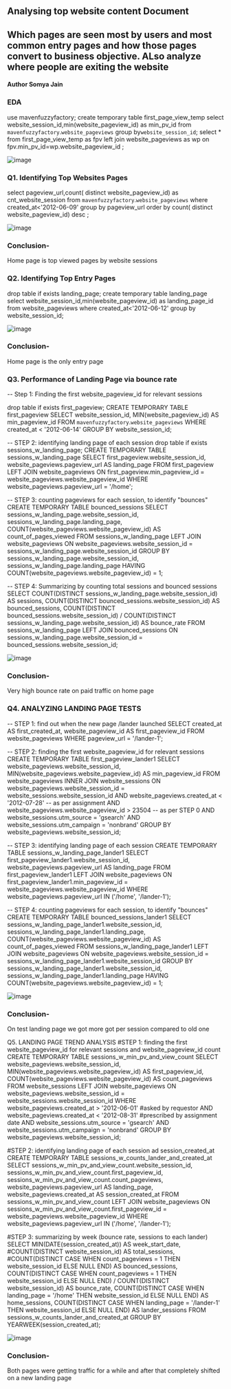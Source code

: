 ##	Analysing top website content Document
##	Which pages are seen most by users and most common entry pages and how those pages convert to business objective. ALso analyze where people are exiting the website 
####	Author Somya Jain

### EDA 
use mavenfuzzyfactory;
create temporary table first_page_view_temp
select website_session_id,min(website_pageview_id) as min_pv_id from `mavenfuzzyfactory`.`website_pageviews` group by`website_session_id`;
select * from first_page_view_temp as  fpv left join website_pageviews as wp on fpv.min_pv_id=wp.website_pageview_id ;

![image](https://user-images.githubusercontent.com/38453077/217519251-e5735147-a641-4c4b-bb59-cc174bcf0755.png)

 

### Q1. Identifying Top Websites Pages
select pageview_url,count( distinct website_pageview_id) as cnt_website_session from `mavenfuzzyfactory`.`website_pageviews` where created_at<'2012-06-09'
group by pageview_url order by count( distinct website_pageview_id) desc ;

![image](https://user-images.githubusercontent.com/38453077/217519316-a59301f8-c639-40d2-a7d4-c5be032a5f4a.png)


### Conclusion-
Home page is top viewed pages by website sessions 

### Q2. Identifying Top Entry Pages
drop table if exists landing_page;
create temporary table landing_page
select
	website_session_id,min(website_pageview_id) as landing_page_id
    from website_pageviews
    where created_at<'2012-06-12'
    group by website_session_id;
    
![image](https://user-images.githubusercontent.com/38453077/217519360-e57d0f49-93b0-42d4-a7e5-706d29a3a806.png)


### Conclusion-
Home page is the only entry page  
   

### Q3. Performance of Landing Page via bounce rate
--  Step 1: Finding the first website_pageview_id for relevant sessions

drop table if exists first_pageview;
CREATE TEMPORARY TABLE first_pageview
SELECT
	website_session_id,
    MIN(website_pageview_id) AS min_pageview_id
FROM `mavenfuzzyfactory`.`website_pageviews`
WHERE created_at < '2012-06-14'
GROUP BY
	website_session_id;

--  STEP 2: identifying landing page of each session
drop table if exists sessions_w_landing_page;
CREATE TEMPORARY TABLE sessions_w_landing_page
SELECT
	first_pageview.website_session_id,
    website_pageviews.pageview_url AS landing_page
FROM first_pageview
	LEFT JOIN website_pageviews
		ON first_pageview.min_pageview_id = website_pageviews.website_pageview_id
WHERE website_pageviews.pageview_url = '/home';

--  STEP 3: counting pageviews for each session, to identify "bounces"
CREATE TEMPORARY TABLE bounced_sessions
SELECT
	sessions_w_landing_page.website_session_id,
    sessions_w_landing_page.landing_page,
    COUNT(website_pageviews.website_pageview_id) AS count_of_pages_viewed
FROM sessions_w_landing_page
	LEFT JOIN website_pageviews
		ON website_pageviews.website_session_id = sessions_w_landing_page.website_session_id
GROUP BY
	sessions_w_landing_page.website_session_id,
    sessions_w_landing_page.landing_page
HAVING
	COUNT(website_pageviews.website_pageview_id) = 1;

--  STEP 4: Summarizing by counting total sessions and bounced sessions
SELECT
    COUNT(DISTINCT sessions_w_landing_page.website_session_id) AS sessions,
    COUNT(DISTINCT bounced_sessions.website_session_id) AS bounced_sessions,
    COUNT(DISTINCT bounced_sessions.website_session_id) / COUNT(DISTINCT sessions_w_landing_page.website_session_id) AS bounce_rate
FROM sessions_w_landing_page
	LEFT JOIN bounced_sessions
		ON sessions_w_landing_page.website_session_id = bounced_sessions.website_session_id;
 
 ![image](https://user-images.githubusercontent.com/38453077/217519426-5916aeec-02aa-498f-ac7e-6ea35d610136.png)

 
### Conclusion-
Very high bounce rate on paid traffic on home page


### Q4. ANALYZING LANDING PAGE TESTS
--  STEP 1: find out when the new page /lander launched
SELECT
	created_at AS first_created_at,
    website_pageview_id AS first_pageview_id
FROM website_pageviews
WHERE pageview_url = '/lander-1';

-- STEP 2: finding the first website_pageview_id for relevant sessions
CREATE TEMPORARY TABLE first_pageview_lander1
SELECT
	website_pageviews.website_session_id,
    MIN(website_pageviews.website_pageview_id) AS min_pageview_id
FROM website_pageviews
	INNER JOIN website_sessions
		ON website_pageviews.website_session_id = website_sessions.website_session_id
        AND website_pageviews.created_at < '2012-07-28' -- as per assignment
        AND website_pageviews.website_pageview_id > 23504 -- as per STEP 0
        AND website_sessions.utm_source = 'gsearch'
        AND website_sessions.utm_campaign = 'nonbrand'
GROUP BY
	website_pageviews.website_session_id;

-- STEP 3: identifying landing page of each session
CREATE TEMPORARY TABLE sessions_w_landing_page_lander1
SELECT
	first_pageview_lander1.website_session_id,
    website_pageviews.pageview_url AS landing_page
FROM first_pageview_lander1
	LEFT JOIN website_pageviews
		ON first_pageview_lander1.min_pageview_id = website_pageviews.website_pageview_id
WHERE website_pageviews.pageview_url IN ('/home', '/lander-1');

-- STEP 4: counting pageviews for each session, to identify "bounces"
CREATE TEMPORARY TABLE bounced_sessions_lander1
SELECT
	sessions_w_landing_page_lander1.website_session_id,
    sessions_w_landing_page_lander1.landing_page,
    COUNT(website_pageviews.website_pageview_id) AS count_of_pages_viewed
FROM sessions_w_landing_page_lander1
	LEFT JOIN website_pageviews
		ON website_pageviews.website_session_id = sessions_w_landing_page_lander1.website_session_id
GROUP BY
	sessions_w_landing_page_lander1.website_session_id,
    sessions_w_landing_page_lander1.landing_page
HAVING
	COUNT(website_pageviews.website_pageview_id) = 1;

 ![image](https://user-images.githubusercontent.com/38453077/217519650-72107973-d816-423f-a597-f44d227b08a2.png)

###  Conclusion-
On test landing page we got more got per session compared to old one 

Q5. LANDING PAGE TREND ANALYSIS
#STEP 1: finding the first website_pageview_id for relevant sessions and website_pageview_id count
CREATE TEMPORARY TABLE sessions_w_min_pv_and_view_count
SELECT
	website_pageviews.website_session_id,
    MIN(website_pageviews.website_pageview_id) AS first_pageview_id,
    COUNT(website_pageviews.website_pageview_id) AS count_pageviews
FROM website_sessions
	LEFT JOIN website_pageviews
		ON website_pageviews.website_session_id = website_sessions.website_session_id
WHERE
	website_pageviews.created_at > '2012-06-01' #asked by requestor
	AND website_pageviews.created_at < '2012-08-31' #prescribed by assignment date
	AND website_sessions.utm_source = 'gsearch'
	AND website_sessions.utm_campaign = 'nonbrand'
GROUP BY
	website_pageviews.website_session_id;

#STEP 2: identifying landing page of each session ad session_created_at
CREATE TEMPORARY TABLE sessions_w_counts_lander_and_created_at
SELECT
sessions_w_min_pv_and_view_count.website_session_id,
sessions_w_min_pv_and_view_count.first_pageview_id,
sessions_w_min_pv_and_view_count.count_pageviews,
website_pageviews.pageview_url AS landing_page,
website_pageviews.created_at AS session_created_at
FROM sessions_w_min_pv_and_view_count
LEFT JOIN website_pageviews
	ON sessions_w_min_pv_and_view_count.first_pageview_id = website_pageviews.website_pageview_id
WHERE website_pageviews.pageview_url IN ('/home', '/lander-1');

#STEP 3: summarizing by week (bounce rate, sessions to each lander)
SELECT
MIN(DATE(session_created_at)) AS week_start_date,
#COUNT(DISTINCT website_session_id) AS total_sessions,
#COUNT(DISTINCT CASE WHEN count_pageviews = 1 THEN website_session_id ELSE NULL END) AS bounced_sessions,
COUNT(DISTINCT CASE WHEN count_pageviews = 1 THEN website_session_id ELSE NULL END) / COUNT(DISTINCT website_session_id) AS bounce_rate,
COUNT(DISTINCT CASE WHEN landing_page = '/home' THEN website_session_id ELSE NULL END) AS home_sessions,
COUNT(DISTINCT CASE WHEN landing_page = '/lander-1' THEN website_session_id ELSE NULL END) AS lander_sessions
FROM sessions_w_counts_lander_and_created_at
GROUP BY
YEARWEEK(session_created_at);
 
![image](https://user-images.githubusercontent.com/38453077/217519702-4c1eee3d-f5a0-464c-96d4-e6455e39e93f.png)


 
### Conclusion-
Both pages were getting traffic for a while and after that completely shifted on a new landing page 
